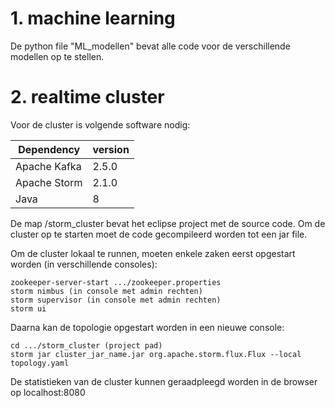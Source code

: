 # 1. machine learning

De python file "ML_modellen" bevat alle code voor de verschillende modellen op te stellen.

# 2. realtime cluster

Voor de cluster is volgende software nodig:

| Dependency | version  |   
| ------- | --- |
| Apache Kafka | 2.5.0 |
| Apache Storm | 2.1.0 |
| Java  | 8 |

De map /storm_cluster bevat het eclipse project met de source code. Om de cluster op te starten moet de code gecompileerd worden tot een jar file.

Om de cluster lokaal te runnen, moeten enkele zaken eerst opgestart worden (in verschillende consoles):
```
zookeeper-server-start .../zookeeper.properties
storm nimbus (in console met admin rechten)
storm supervisor (in console met admin rechten)
storm ui
```

Daarna kan de topologie opgestart worden in een nieuwe console:

```
cd .../storm_cluster (project pad)
storm jar cluster_jar_name.jar org.apache.storm.flux.Flux --local topology.yaml
```

De statistieken van de cluster kunnen geraadpleegd worden in de browser op localhost:8080

